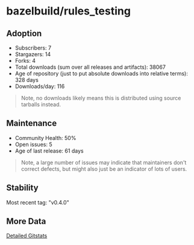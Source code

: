 # bazelbuild/rules_testing

## Adoption

- Subscribers: 7
- Stargazers: 14
- Forks: 4
- Total downloads (sum over all releases and artifacts): 38067
- Age of repository (just to put absolute downloads into relative terms): 328 days
- Downloads/day: 116

> Note, no downloads likely means this is distributed using source tarballs instead.

## Maintenance

- Community Health: 50%
- Open issues: 5
- Age of last release: 61 days

> Note, a large number of issues may indicate that maintainers don't correct defects, but might also
> just be an indicator of lots of users.

## Stability

Most recent tag: "v0.4.0"

## More Data

[Detailed Gitstats](/bazel-catalog/gitstats/bazelbuild/rules_testing)

